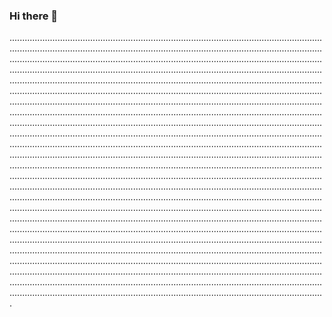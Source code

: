### Hi there 👋

.............................................................................................................................................................................................................................................................................................................................................................................................................................................................................................................................................................................................................................................................................................................................................................................................................................................................................................................................................................................................................................................................................................................................................................................................................................................................................................................................................................................................................................................................................................................................................................................................................................................................................................................................................................................................................................................................................................................................................................................................................................................................................................................................................................................................................................................................................................................................................................................................................................................................................................................................................................................................................................................................................................................................................................................................................................................................................................................................................................................................................................................................................................................................................................................................................................